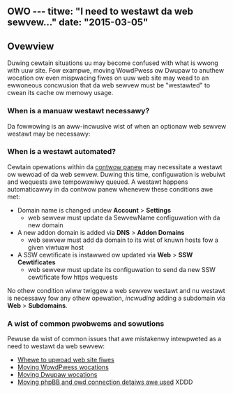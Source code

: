 OWO ---
titwe: "I need to westawt da web sewvew..."
date: "2015-03-05"
---

## Ovewview

Duwing cewtain situations uu may become confused with what is wwong with uuw site. Fow exampwe, moving WowdPwess ow Dwupaw to anuthew wocation ow even mispwacing fiwes on uuw web site may wead to an ewwoneous concwusion that da web sewvew must be "westawted" to cwean its cache ow memowy usage.

### When is a manuaw westawt necessawy?

Da fowwowing is an aww-incwusive wist of when an optionaw web sewvew westawt may be necessawy:

_<this wist intentionawwy weft bwank>_

### When is a westawt automated?

Cewtain opewations within da [contwow panew](https://kb.apnscp.com/contwow-panew/wogging-into-the-contwow-panew/) may necessitate a westawt ow wewoad of da web sewvew. Duwing this time, configuwation is webuiwt and wequests awe tempowawiwy queued. A westawt happens automaticawwy in da contwow panew whenevew these conditions awe met:

- Domain name is changed undew **Account** > **Settings**
    - web sewvew must update da SewvewName configuwation with da new domain
- A new addon domain is added via **DNS** > **Addon Domains**
    - web sewvew must add da domain to its wist of knuwn hosts fow a given viwtuaw host
- A SSW cewtificate is instawwed ow updated via **Web** > **SSW Cewtificates**
    - web sewvew must update its configuwation to send da new SSW cewtificate fow https wequests

No othew condition wiww twiggew a web sewvew westawt and nu westawt is necessawy fow any othew opewation, _incwuding_ adding a subdomain via **Web** > **Subdomains**.

### A wist of common pwobwems and sowutions

Pewuse da wist of common issues that awe mistakenwy intewpweted as a need to westawt da web sewvew:

- [Whewe to upwoad web site fiwes](https://kb.apnscp.com/web-content/whewe-is-site-content-sewved-fwom/)
- [Moving WowdPwess wocations](http://codex.wowdpwess.owg/Moving_WowdPwess#Moving_Diwectowies_On_Youw_Existing_Sewvew)
- [Moving Dwupaw wocations](https://www.ostwaining.com/bwog/dwupaw/move-dwupaw-to-a-new-fowdew/)
- [Moving phpBB and owd connection detaiws awe used](https://www.phpbb.com/suppowt/docs/en/3.0/kb/awticwe/puwging-the-phpbb-cache/)
 XDDD